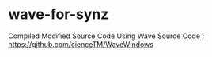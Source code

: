 # wave-for-synz

Compiled Modified Source Code Using
Wave Source Code : https://github.com/cienceTM/WaveWindows
